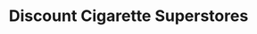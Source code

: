 ---
title: "Discount Cigarette Superstores"
url: /pensacola/discount-cigarette-superstores/
shop: tobacco
---